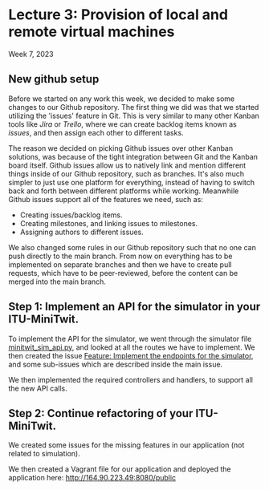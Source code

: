 # Lecture 3: Provision of local and remote virtual machines
Week 7, 2023

## New github setup

Before we started on any work this week, we decided to make some changes to our Github repository. The first thing we did was that we started utilizing the 'issues' feature in Git. This is very similar to many other Kanban tools like *Jira* or *Trello*, where we can create backlog items known as *issues*, and then assign each other to different tasks. 

The reason we decided on picking Github issues over other Kanban solutions, was because of the tight integration between Git and the Kanban board itself. Github issues allow us to natively link and mention different things inside of our Github repository, such as branches. It's also much simpler to just use one platform for everything, instead of having to switch back and forth between different platforms while working. Meanwhile Github issues support all of the features we need, such as:
 - Creating issues/backlog items.
 - Creating milestones, and linking issues to milestones.
 - Assigning authors to different issues.

 We also changed some rules in our Github repository such that no one can push directly to the main branch. From now on everything has to be implemented on separate branches and then we have to create pull requests, which have to be peer-reviewed, before the content can be merged into the main branch.

## Step 1: Implement an API for the simulator in your ITU-MiniTwit.

To implement the API for the simulator, we went through the simulator file [minitwit_sim_api.py](https://github.com/itu-devops/lecture_notes/blob/master/sessions/session_03/API_Spec/minitwit_sim_api.py), and looked at all the routes we have to implement. We then created the issue [Feature: Implement the endpoints for the simulator](https://github.com/Lindharden/DevOps/issues/13), and some sub-issues which are described inside the main issue.

We then implemented the required controllers and handlers, to support all the new API calls.

## Step 2: Continue refactoring of your ITU-MiniTwit.

We created some issues for the missing features in our application (not related to simulation). 

We then created a Vagrant file for our application and deployed the application here: <http://164.90.223.49:8080/public>
